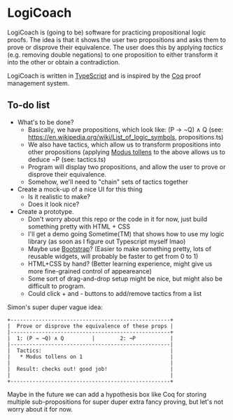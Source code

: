 # LogiCoach
LogiCoach is (going to be) software for practicing propositional logic proofs. The idea is that it shows the user two propositions and asks them to prove or disprove their equivalence. The user does this by applying _tactics_ (e.g. removing double negations) to one proposition to either transform it into the other or obtain a contradiction.

LogiCoach is written in [TypeScript](https://www.typescriptlang.org/) and is inspired by the [Coq](https://coq.inria.fr/) proof management system.

## To-do list
* What's to be done?
  * Basically, we have propositions, which look like: (P → ¬Q) ∧ Q (see: https://en.wikipedia.org/wiki/List_of_logic_symbols, propositions.ts)
  * We also have tactics, which allow us to transform propositions into other propositions (applying [Modus tollens](https://en.wikipedia.org/wiki/Modus_tollens) to the above allows us to deduce ¬P (see: tactics.ts)
  * Program will display two propositions, and allow the user to prove or disprove their equivalence.
  * Somehow, we'll need to "chain" sets of tactics together
* Create a mock-up of a nice UI for this thing
  * Is it realistic to make?
  * Does it look nice?
* Create a prototype.
  * Don't worry about this repo or the code in it for now, just build something pretty with HTML + CSS
  * I'll get a demo going Sometime(TM) that shows how to use my logic library (as soon as I figure out Typescript myself lmao)
  * Maybe use [Bootstrap](https://getbootstrap.com/)? (Easier to make something pretty, lots of reusable widgets, will probably be faster to get from 0 to 1)
  * HTML+CSS by hand? (Better learning experience, might give us more fine-grained control of appeareance)
  * Some sort of drag-and-drop setup might be nice, but might also be difficult to program.
  * Could click + and - buttons to add/remove tactics from a list

Simon's super duper vague idea:

```
+---------------------------------------------------+
|  Prove or disprove the equivalence of these props |
|---------------------------------------------------+
|  1: (P → ¬Q) ∧ Q         |        2: ¬P           |
|---------------------------------------------------|
|  Tactics:                                         |
|   * Modus tollens on 1                            |
|                                                   |
|  Result: checks out! good job!                    |
|                                                   |
+---------------------------------------------------+
```
Maybe in the future we can add a hypothesis box like Coq for storing multiple sub-propositions for super duper extra fancy proving, but let's not worry about it for now.
